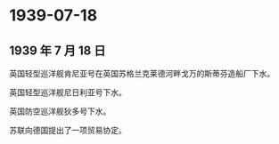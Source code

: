 # 1939-07-18

## 1939 年 7 月 18 日

英国轻型巡洋舰肯尼亚号在英国苏格兰克莱德河畔戈万的斯蒂芬造船厂下水。

英国轻型巡洋舰尼日利亚号下水。

英国防空巡洋舰狄多号下水。

苏联向德国提出了一项贸易协定。

